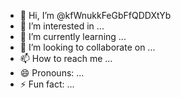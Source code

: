- 👋 Hi, I’m @kfWnukkFeGbFfQDDXtYb
- 👀 I’m interested in ...
- 🌱 I’m currently learning ...
- 💞️ I’m looking to collaborate on ...
- 📫 How to reach me ...
- 😄 Pronouns: ...
- ⚡ Fun fact: ...

<!---
kfWnukkFeGbFfQDDXtYb/kfWnukkFeGbFfQDDXtYb is a ✨ special ✨ repository because its `README.md` (this file) appears on your GitHub profile.
You can click the Preview link to take a look at your changes.
--->
